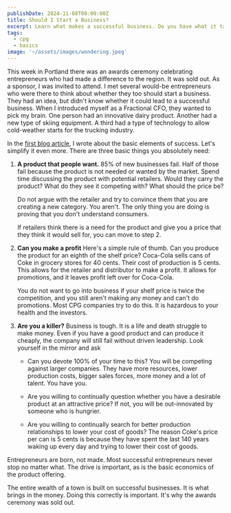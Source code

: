 ```yaml
---
publishDate: 2024-11-08T00:00:00Z
title: Should I Start a Business?
excerpt: Learn what makes a successful business. Do you have what it takes?
tags:
  - cpg
  - basics
image: '~/assets/images/wondering.jpeg'
---
```


This week in Portland there was an awards ceremony celebrating entrepreneurs who had made a difference to the region. It was sold out. As a sponsor, I was invited to attend. I met several would-be entrepreneurs who were there to think about whether they too should start a business. They had an idea, but didn't know whether it could lead to a successful business. When I introduced myself as a Fractional CFO, they wanted to pick my brain. One person had an innovative dairy product. Another had a new type of skiing equipment. A third had a type of technology to allow cold-weather starts for the trucking industry.

In the [first blog article](./001-cpg-success-factors), I wrote about the basic elements of success. Let's simplify it even more. There are three basic things you absolutely need:

1. **A product that people want.** 85% of new businesses fail. Half of those fail because the product is not needed or wanted by the market. Spend time discussing the product with potential retailers. Would they carry the product? What do they see it competing with? What should the price be?

   Do not argue with the retailer and try to convince them that you are creating a new category. You aren't. The only thing you are doing is proving that you don't understand consumers.

   If retailers think there is a need for the product and give you a price that they think it would sell for, you can move to step 2.

2. **Can you make a profit** Here's a simple rule of thumb. Can you produce the product for an eighth of the shelf price? Coca-Cola sells cans of Coke in grocery stores for 40 cents. Their cost of production is 5 cents. This allows for the retailer and distributor to make a profit. It allows for promotions, and it leaves profit left over for Coca-Cola.

   You do not want to go into business if your shelf price is twice the competition, and you still aren't making any money and can't do promotions. Most CPG companies try to do this. It is hazardous to your health and the investors.

3. **Are you a killer?** Business is tough. It is a life and death struggle to make money. Even if you have a good product and can produce it cheaply, the company will still fail without driven leadership. Look yourself in the mirror and ask

   - Can you devote 100% of your time to this? You will be competing against larger companies. They have more resources, lower production costs, bigger sales forces, more money and a lot of talent. You have you.

   - Are you willing to continually question whether you have a desirable product at an attractive price? If not, you will be out-innovated by someone who is hungrier.

   - Are you willing to continually search for better production relationships to lower your cost of goods? The reason Coke's price per can is 5 cents is because they have spent the last 140 years waking up every day and trying to lower their cost of goods.

Entrepreneurs are born, not made. Most successful entrepreneurs never stop no matter what. The drive is important, as is the basic economics of the product offering.

The entire wealth of a town is built on successful businesses. It is what brings in the money. Doing this correctly is important. It's why the awards ceremony was sold out.
